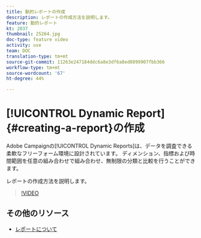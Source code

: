 ```yaml
---
title: 動的レポートの作成
description: レポートの作成方法を説明します。
feature: 動的レポート
kt: 2037
thumbnail: 25264.jpg
doc-type: feature video
activity: use
team: DOC
translation-type: tm+mt
source-git-commit: 11263e247184ddc6a8e3df6a8ed0899907fbb366
workflow-type: tm+mt
source-wordcount: '67'
ht-degree: 44%

---
```



# [!UICONTROL Dynamic Report]{#creating-a-report}の作成

Adobe Campaignの[!UICONTROL Dynamic Reports]は、データを調査できる柔軟なフリーフォーム環境に設計されています。 ディメンション、指標および時間範囲を任意の組み合わせで組み合わせ、無制限の分類と比較を行うことができます。

レポートの作成方法を説明します。

>[!VIDEO](https://video.tv.adobe.com/v/25264/?quality=12)

## その他のリソース

* [レポートについて](https://docs.adobe.com/content/help/ja-JP/campaign-standard/using/reporting/about-reporting/about-dynamic-reports.html)
